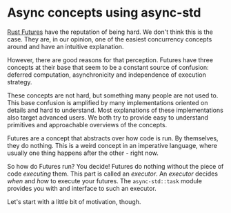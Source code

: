 # Async concepts using async-std

[Rust Futures][futures] have the reputation of being hard. We don't think this is the case. They are, in our opinion, one of the easiest concurrency concepts around and have an intuitive explanation.

However, there are good reasons for that perception. Futures have three concepts at their base that seem to be a constant source of confusion: deferred computation, asynchronicity and independence of execution strategy.

These concepts are not hard, but something many people are not used to. This base confusion is amplified by many implementations oriented on details and hard to understand. Most explanations of these implementations also target advanced users. We both try to provide easy to understand primitives and approachable overviews of the concepts.

Futures are a concept that abstracts over how code is run. By themselves, they do nothing. This is a weird concept in an imperative language, where usually one thing happens after the other - right now.

So how do Futures run? You decide! Futures do nothing without the piece of code _executing_ them. This part is called an _executor_. An _executor_ decides _when_ and _how_ to execute your futures. The `async-std::task` module provides you with and interface to such an executor.

Let's start with a little bit of motivation, though.

[futures]: https://en.wikipedia.org/wiki/Futures_and_promises
